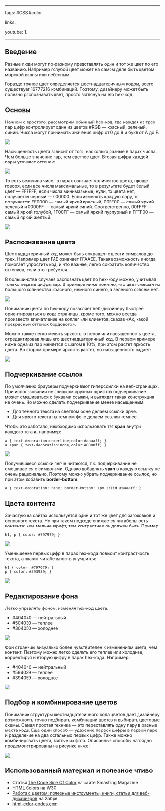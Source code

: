 ____

tags: #CSS #color 

links: 

youtube: 
1. 
_____
## Введение

Разные люди могут по-разному представлять один и тот же цвет по его названию. 
Например голубой цвет может на самом деле быть цветом морской волны или небесным. 

Гораздо точнее цвет определяется шестнадцатеричным кодом, всего существует 16777216 комбинаций. 
Поэтому, дизайнеру может быть полезно распознавать цвет, просто взглянув на его hex-код.  
  
## Основы

  Начнем с простого: рассмотрим обычный hex-код, где каждая из трех пар цифр контролирует один из цветов #RGB — красный, зеленый, синий. Числа могут принимать значения цифр от 0 до 9 и букв от A до F.  
  
![](https://habrastorage.org/r/w1560/storage2/f11/f11/14d/f11f1114dba76945beee1c8d1b800323.png)  
  
Насыщенность цвета зависит от того, насколько разные в парах числа. Чем больше значение пар, тем светлее цвет. Вторая цифра каждой пары уточняет оттенок:  
  
![](https://habrastorage.org/r/w1560/storage2/52b/311/7d1/52b3117d1d8428470cf31b95e8257d85.png)  
  
То есть величина чисел в парах означает количество цвета, проще говоря, если все числа максимальные, то в результате будет белый цвет — FFFFFF, если числа минимальные, нули, то цвета нет, получается черный — 000000. Если изменять каждую пару, то получается: FF0000 — самый яркий красный, 00FF00 — самый яркий зеленый и 0000FF — самый яркий синий. Соответственно, 00FFFF — самый яркий голубой, FF00FF — самый яркий пурпурный и FFFF00 — самый яркий желтый.  
  
![](https://habrastorage.org/r/w1560/storage2/84c/413/29f/84c41329fc983da4f1ead7742249e95b.png)  
  

## Распознавание цвета
  
Шестнадцатеричный код может быть сокращен с шести символов до трех. 
Например цвет FAE означает FFAAEE. Такая возможность иногда помогает упростить код, и что важнее, легко сократить количество оттенков, если это требуется.  
  
В большинстве случаев распознать цвет по hex-коду можно, учитывая только первые цифры пар. В примере ниже понятно, что цвет смешан из большого количества красного, немного синего, а зеленого совсем нет.  
  
![](https://habrastorage.org/r/w1560/storage2/6cd/6c5/c62/6cd6c5c6219a04065bae66e708bcdaa2.png)  
  
Понимание цвета по hex-коду позволяет веб-дизайнеру быстрее ориентироваться в коде страницы, кроме того, можно всегда произвести впечатление на коллег или клиентов, сказав «Ах, какой прекрасный оттенок бордового».  
  
Можно также легко менять яркость, оттенок или насыщенность цвета, отредактировав лишь его шестнадцатеричный код. В первом примере ниже одна из пар меняется с шагом в 10%, при этом растет яркость цвета. Во втором примере яркость растет, но насыщенность падает:  
  
![](https://habrastorage.org/r/w1560/storage2/9c1/bf8/87b/9c1bf887bc35593d681b9774e34878d7.png)  
  
## Подчеркивание ссылок

  По умолчанию браузеры подчеркивают гиперссылки на веб-страницах. При использовании не слишком крупных шрифтов подчеркивание может смешиваться с буквами ссылки, и выглядит такая конструкция не очень. Но можно сделать подчеркивание менее насыщенным:  
  
-   Для темного текста на светлом фоне делаем ссылки ярче.
-   Для яркого текста на темном фоне делаем ссылки темнее.

  Чтобы это работало, необходимо использовать тег **span** внутри каждого тега **a**, например:  
  
```
a { text-decoration:underline;color:#aaaaff; }
a span { text-decoration:none;color:#0000ff; }
```
  
![](https://habrastorage.org/r/w1560/storage2/8dc/8c2/d4d/8dc8c2d4d7441c69d25c9bdcae6b96dd.png)  
  
Получившиеся ссылки легче читаются, т.к. подчеркивание не смешивается с символами. Однако добавлять **span** в каждую ссылку не очень рационально. Поэтому можно убрать подчеркивание ссылок, но при этом добавить **border-bottom**:  
  
```
a { text-decoration: none; border-bottom: 1px solid #aaaaff; }
```

## Цвета контента
  
Зачастую на сайтах используется один и тот же цвет для заголовков и основного текста. Но при таком подходе снижается читабельность контента: чем мельче шрифт, тем контрастнее он должен быть. Пример:  
  
```
h1, p { color: #797979; }
```
  
![](https://habrastorage.org/r/w1560/storage2/52a/981/443/52a9814434cb2192530f076814689305.png)  
  
Уменьшение первых цифр в парах hex-кода повысит контрастность текста, а значит читабельность улучшится:  
  
```
h1 { color: #797979; }
p { color: #393939; }
```
  
![](https://habrastorage.org/r/w1560/storage2/130/dfa/0ba/130dfa0ba575a5a272fbe358c408847e.png)  
  
## Редактирование фона

  Легко управлять фоном, изменяя hex-код цвета:  
  
-   #404040 — нейтральный
-   #504030 — теплее
-   #304050 — холоднее
  
![](https://habrastorage.org/r/w1560/storage2/682/429/80d/68242980d85f55210b0c1f1b477030b3.png)  
  
Фон страницы визуально более чувствителен к изменениям цвета, чем контент. Поэтому можно легко сделать его теплее или холоднее, корректируя и вторую цифру в парах hex-кода. Например:  
  
-   #404040 — нейтральный
-   #594039 — теплее
-   #394059 — холоднее

  ![](https://habrastorage.org/r/w1560/storage2/042/e7a/bdb/042e7abdb8bac7091f2982bcea07abca.png)  
  
## Подбор и комбинирование цветов
  
Понимание структуры шестнадцатеричного кода цветов дает дизайнеру возможность точно подбирать комбинации цветов и выбирать цветовые схемы. Самая простая техника — это переставлять одну пару в разные места кода. Еще один способ — удвоение первой цифры в первой паре и разделение на два остальных первых цифр. Также можно комбинировать цвета, взятые из фото. Описанные способы наглядно продемонстрированы на рисунке ниже:  
  
![](https://habrastorage.org/r/w1560/storage2/866/3fb/e4f/8663fbe4f7ebed59d2e595b9a171445b.png)  
  

## Использованный материал и полезное чтиво

-   Статья [The Code Side Of Color](http://coding.smashingmagazine.com/2012/10/04/the-code-side-of-color/) на сайте Smashing Magazine
-   [HTML Colors](http://www.w3schools.com/html/html_colors.asp) на W3C
-   [Работа с цветом: полезные инструменты, книги, статьи для веб-дизайнеров](http://habrahabr.ru/company/tmru/blog/187604/) на Хабре
-   [html-color-codes.com](http://html-color-codes.com/)